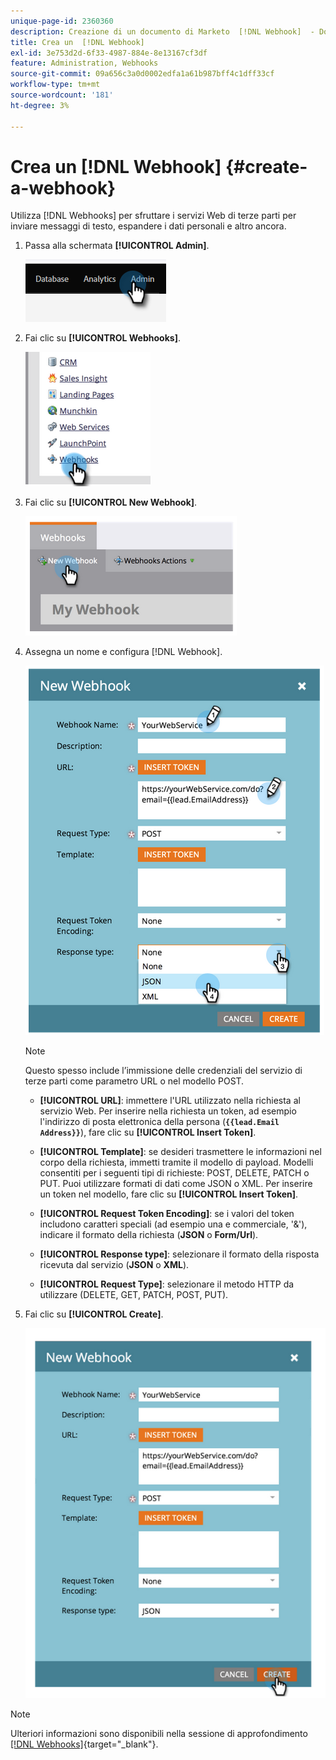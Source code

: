 ```yaml
---
unique-page-id: 2360360
description: Creazione di un documento di Marketo  [!DNL Webhook]  - Documentazione del prodotto
title: Crea un  [!DNL Webhook]
exl-id: 3e753d2d-6f33-4987-884e-8e13167cf3df
feature: Administration, Webhooks
source-git-commit: 09a656c3a0d0002edfa1a61b987bff4c1dff33cf
workflow-type: tm+mt
source-wordcount: '181'
ht-degree: 3%

---
```


# Crea un [!DNL Webhook] {#create-a-webhook}

Utilizza [!DNL Webhooks] per sfruttare i servizi Web di terze parti per inviare messaggi di testo, espandere i dati personali e altro ancora.

1. Passa alla schermata **[!UICONTROL Admin]**.

   ![](assets/create-a-webhook-1.png)

1. Fai clic su **[!UICONTROL Webhooks]**.

   ![](assets/create-a-webhook-2.png)

1. Fai clic su **[!UICONTROL New Webhook]**.

   ![](assets/create-a-webhook-3.png)

1. Assegna un nome e configura [!DNL Webhook].

   ![](assets/create-a-webhook-4.png)

   >[!NOTE]
   >
   >Questo spesso include l’immissione delle credenziali del servizio di terze parti come parametro URL o nel modello POST.

   * **[!UICONTROL URL]**: immettere l&#39;URL utilizzato nella richiesta al servizio Web. Per inserire nella richiesta un token, ad esempio l&#39;indirizzo di posta elettronica della persona (**`{{lead.Email Address}}`**), fare clic su **[!UICONTROL Insert Token]**.

   * **[!UICONTROL Template]**: se desideri trasmettere le informazioni nel corpo della richiesta, immetti tramite il modello di payload. Modelli consentiti per i seguenti tipi di richieste: POST, DELETE, PATCH o PUT. Puoi utilizzare formati di dati come JSON o XML. Per inserire un token nel modello, fare clic su **[!UICONTROL Insert Token]**.

   * **[!UICONTROL Request Token Encoding]**: se i valori del token includono caratteri speciali (ad esempio una e commerciale, &#39;&amp;&#39;), indicare il formato della richiesta (**JSON** o **Form/Url**).

   * **[!UICONTROL Response type]**: selezionare il formato della risposta ricevuta dal servizio (**JSON** o **XML**).

   * **[!UICONTROL Request Type]**: selezionare il metodo HTTP da utilizzare (DELETE, GET, PATCH, POST, PUT).

1. Fai clic su **[!UICONTROL Create]**.

   ![](assets/create-a-webhook-5.png)

>[!NOTE]
>
>Ulteriori informazioni sono disponibili nella sessione di approfondimento [[!DNL Webhooks]](https://experienceleague.adobe.com/en/docs/marketo-developer/marketo/webhooks/webhooks){target="_blank"}.
